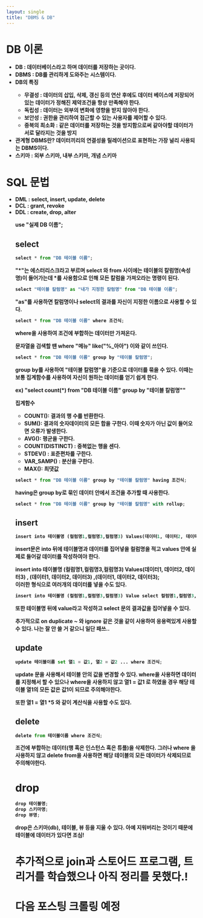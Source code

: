 ```yaml
---
layout: single
title: "DBMS & DB"
---
```


# DB 이론

<ul>
    <li><strong>DB : 데이터베이스라고 하며 데이터를 저장하는 곳이다.</li>
    <li><strong>DBMS : DB를 관리하게 도와주는 시스템이다.   </li>
    <li><strong>DB의 특징  </li>
        <ul>
            <li>무결성 : 데이터의 삽입, 삭제, 갱신 등의 연산 후에도 데이터 베이스에 저장되어있는 데이터가 정해진 제약조건을 항상 만족해야 한다. </li>
            <li>독립성 : 데이터는 외부의 변화에 영향을 받지 않아야 한다.</li>
            <li>보안성 : 권한을 관리하여 접근할 수 있는 사용자를 제어할 수 있다.</li>
            <li>중복의 최소화 : 같은 데이터를 저장하는 것을 방지함으로써 같아야할 데이터가 서로 달라지는 것을 방지</li>
        </ul>
    <li><strong>관계형 DBMS란? 데이터끼리의 연결성을 릴레이션으로 표현하는 가장 널리 사용되는 DBMS이다.   </li>
    <li><strong>스키마 : 외부 스키마, 내부 스키마, 개념 스키마</li>
</ul>

# SQL 문법

<ul>
    <li> DML : select, insert, update, delete
    <li> DCL : grant, revoke
    <li> DDL : create, drop, alter

use "실제 DB 이름";

## select


```python
select * from "DB 테이블 이름";
```

"*"는 에스터리스크라고 부르며 select 와 from 사이에는 테이블의 칼럼명(속성명)이 들어가는데 *를 사용함으로 인해 모든 칼럼을 가져오라는 명령이 된다.


```python
select "테이블 칼럼명" as "내가 지정한 칼럼명" from "DB 테이블 이름";
```

"as"를 사용하면 칼럼명이나 select의 결과를 자신이 지정한 이름으로 사용할 수 있다.


```python
select * from "DB 테이블 이름" where 조건식;
```

where을 사용하여 조건에 부합하는 데이터만 가져온다.

문자열을 검색할 땐 where "메뉴" like("%_아아") 이와 같이 쓰인다.


```python
select * from "DB 테이블 이름" group by "테이블 칼럼명";
```

group by를 사용하여 "테이블 칼럼명"을 기준으로 데이터를 묶을 수 있다. 이때는 보통 집계함수를 사용하여 자신이 원하는 데이터를 얻기 쉽게 한다.

ex)
"select count(*) from "DB 테이블 이름" group by "테이블 칼럼명""

집계함수
<ul> 
    <li>
    COUNT(): 결과의 행 수를 반환한다.
    </li>
    <li>
    SUM(): 결과의 숫자데이터의 모든 합을 구한다. 이때 숫자가 아닌 값이 들어오면 오류가 발생한다.
    </li>
    <li>
    AVG(): 평균을 구한다.
    </li>
    <li>
    COUNT(DISTINCT) : 중복없는 행을 센다.
    </li>
    <li>
    STDEV() : 표준편차를 구한다.
    </li>
    <li>
    VAR_SAMP() : 분산을 구한다.
    </li>
    <li>
    MAX(): 최댓값
    </li>
</ul>


```python
select * from "DB 테이블 이름" group by "테이블 칼럼명" having 조건식;
```

having은 group by로 묶인 데이터 안에서 조건을 추가할 때 사용한다.


```python
select * from "DB 테이블 이름" group by "테이블 칼럼명" with rollup;
```

## insert


```python
insert into 테이블명 (컬럼명1,컬럼명3,컬럼명3) Values(데이터1, 데이터2, 데이터3);
```

insert문은 into 뒤에 테이블명과 데이터를 집어넣을 컬럼명을 적고 values 안에 실제로 들어갈 데이터를 작성하여야 한다.

insert into 테이블명 (컬럼명1,컬럼명3,컬럼명3) Values(데이터1, 데이터2, 데이터3) , (데이터1, 데이터2, 데이터3) ,(데이터1, 데이터2, 데이터3);   
이러한 형식으로 여러개의 데이터를 넣을 수도 있다.


```python
insert into 테이블명 (컬럼명1,컬럼명3,컬럼명3) Value select 컬럼명1,컬럼명3,컬럼명3 from 테이블명;
```

또한 테이블명 뒤에 value라고 작성하고 select 문의 결과값을 집어넣을 수 있다.

추가적으로 on duplicate ~ 와 ignore 같은 것을 같이 사용하여 응용력있게 사용할 수 있다.
나는 잘 안 쓸 거 같으니 일단 패쓰..

## update


```python
update 테이블이름 set 열1 = 값1, 열2 = 값2 ... where 조건식;
```

update 문을 사용해서 테이블 안의 값을 변경할 수 있다. where을 사용하면 데이터를 지정해서 할 수 있으나 <strong>where을 사용하지 않고</strong> 열1 = 값1 로 하였을 경우 해당 테이블 열1의 모든 값은 값1이 되므로 주의해야한다. 

또한 열1 = 열1 *5 와 같이 계산식을 사용할 수도 있다.

## delete


```python
delete from 테이블이름 where 조건식; 
```

조건에 부합하는 데이터(행 혹은 인스턴스 혹은 튜플)을 삭제한다.
그러나 where 을 사용하지 않고 delete from을 사용하면 해당 테이블의 모든 데이터가 삭제되므로 주의해야한다.

# drop


```python
drop 테이블명;
drop 스키마명;
drop 뷰명;
```

drop은 스키마(db), 테이블, 뷰 등을 지울 수 있다. 아예 지워버리는 것이기 때문에 테이블에 데이터가 있다면 조심! 

# 추가적으로 join과 스토어드 프로그램, 트리거를 학습했으나 아직 정리를 못했다.!

# 다음 포스팅 크롤링 예정 
<script src="https://giscus.app/client.js"
        data-repo="SincereSnail/SincereSnail.github.io"
        data-repo-id="R_kgDOL_-_0Q"
        data-category="General"
        data-category-id="DIC_kwDOL_-_0c4CflOG"
        data-mapping="pathname"
        data-strict="0"
        data-reactions-enabled="1"
        data-emit-metadata="0"
        data-input-position="top"
        data-theme="preferred_color_scheme"
        data-lang="ko"
        crossorigin="anonymous"
        async>
</script>

